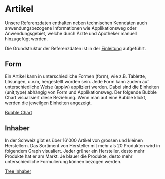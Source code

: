 
# Artikel

Unsere Referenzdaten enthalten neben technischen Kenndaten auch anwendungsbezogene Informationen wie
Applikationsweg oder Anwendungsgebiet, welche durch Ärzte und Apotheker manuell hinzugefügt werden.

Die Grundstruktur der Referenzdaten ist in der [Einleitung](/README.md) aufgeführt.

## Form
Ein Artikel kann in unterschiedliche Formen (form), wie z.B. Tablette, Lösungen, u.v.m, hergestellt worden sein. Jede Form kann zudem auf unterschiedliche Weise (applw) appliziert werden. Dabei sind die Einheiten (unit,type) abhängig von Form und Applikationsweg. Der folgende Bubble Chart visualisiert diese Beziehung. Wenn man auf eine Bubble klickt, werden die jeweilgen Einheiten angezeigt.

[Bubble Chart](bubble.html ':include :type=iframe width=100% height=850px')

## Inhaber
In der Schweiz gibt es über 16'000 Artikel von grossen und kleinen Herstellern. Das Sortiment von Hersteller mit mehr als 20 Produkten wird in folgendem Graph visualiert. Jeder grüner ein Hersteller, desto mehr Produkte hat er am Markt. Je blauer die Produkte, desto mehr unterschiedliche Formulierung können bezogen werden.

[Tree Inhaber](tree.html ':include :type=iframe width=100% height=2060px')
